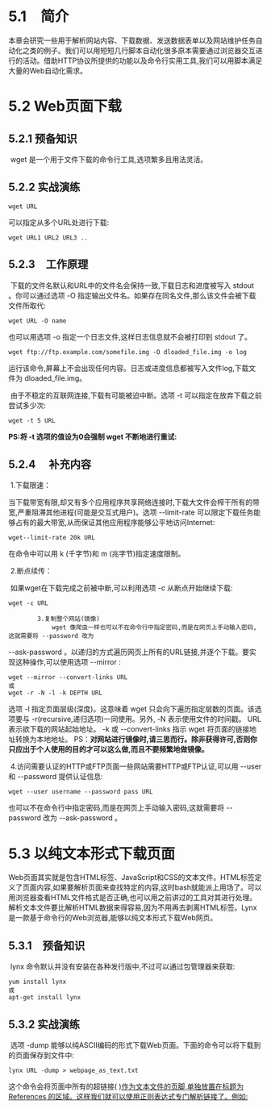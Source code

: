 # 5.1　简介

​			本章会研究一些用于解析网站内容、下载数据、发送数据表单以及网站维护任务自动化之类的例子。我们可以用短短几行脚本自动化很多原本需要通过浏览器交互进行的活动。借助HTTP协议所提供的功能以及命令行实用工具,我们可以用脚本满足大量的Web自动化需求。



# 5.2	Web页面下载

## 	5.2.1	预备知识

​			wget 是一个用于文件下载的命令行工具,选项繁多且用法灵活。



## 	5.2.2	实战演练

```
wget URL
```

可以指定从多个URL处进行下载:

```
wget URL1 URL2 URL3 ..
```



## 	5.2.3　工作原理

​			下载的文件名默认和URL中的文件名会保持一致,下载日志和进度被写入 stdout 。你可以通过选项 -O 指定输出文件名。如果存在同名文件,那么该文件会被下载文件所取代:

```
wget URL -O name
```

也可以用选项 -o 指定一个日志文件,这样日志信息就不会被打印到 stdout 了。

```
wget ftp://ftp.example.com/somefile.img -O dloaded_file.img -o log
```

运行该命令,屏幕上不会出现任何内容。日志或进度信息都被写入文件log,下载文件为
dloaded_file.img。

​			由于不稳定的互联网连接,下载有可能被迫中断。选项 -t 可以指定在放弃下载之前尝试多少次:

```
wget -t 5 URL
```

**PS:将 -t 选项的值设为0会强制 wget 不断地进行重试:**



## 5.2.4 　补充内容

​			1.下载限速：

​				当下载带宽有限,却又有多个应用程序共享网络连接时,下载大文件会榨干所有的带宽,严重阻滞其他进程(可能是交互式用户)。选项 --limit-rate 可以限定下载任务能够占有的最大带宽,从而保证其他应用程序能够公平地访问Internet:

	wget--limit-rate 20k URL

在命令中可以用 k (千字节)和 m (兆字节)指定速度限制。

​			2.断点续传：

​				如果wget在下载完成之前被中断,可以利用选项 -c 从断点开始继续下载:

```
wget -c URL
```

			3.复制整个网站(镜像)
				wget 像爬虫一样也可以不在命令行中指定密码,而是在网页上手动输入密码,这就需要将 --password 改为
--ask-password 。以递归的方式遍历网页上所有的URL链接,并逐个下载。要实现这种操作,可以使用选项 --mirror :

```
wget --mirror --convert-links URL
或
wget -r -N -l -k DEPTH URL
```

选项 -l 指定页面层级(深度)。这意味着 wget 只会向下遍历指定层数的页面。该选项要与 -r(recursive,递归选项)一同使用。另外, -N 表示使用文件的时间戳。 URL 表示欲下载的网站起始地址。 -k 或 --convert-links 指示 wget 将页面的链接地址转换为本地地址。
				PS：**对网站进行镜像时,请三思而行。除非获得许可,否则你只应出于个人使用的目的才可以这么做,而且不要频繁地做镜像。**

​			4.访问需要认证的HTTP或FTP页面一些网站需要HTTP或FTP认证,可以用 --user 和 --password 提供认证信息:

	wget --user username --password pass URL
也可以不在命令行中指定密码,而是在网页上手动输入密码,这就需要将 --password 改为
--ask-password 。





# 5.3	以纯文本形式下载页面

​			Web页面其实就是包含HTML标签、JavaScript和CSS的文本文件。HTML标签定义了页面内容,如果要解析页面来查找特定的内容,这时bash就能派上用场了。可以用浏览器查看HTML文件格式是否正确,也可以用之前讲过的工具对其进行处理。 
​			解析文本文件要比解析HTML数据来得容易,因为不用再去剥离HTML标签。Lynx是一款基于命令行的Web浏览器,能够以纯文本形式下载Web网页。



## 5.3.1　预备知识

​			lynx 命令默认并没有安装在各种发行版中,不过可以通过包管理器来获取:

	yum install lynx
	或
	apt-get install lynx



## 5.3.2	实战演练

​			选项 -dump 能够以纯ASCII编码的形式下载Web页面。下面的命令可以将下载到的页面保存到文件中:

```
lynx URL -dump > webpage_as_text.txt
```

这个命令会将页面中所有的超链接( <a href="link"> )作为文本文件的页脚,单独放置在标题为 References 的区域。这样我们就可以使用正则表达式专门解析链接了。例如: